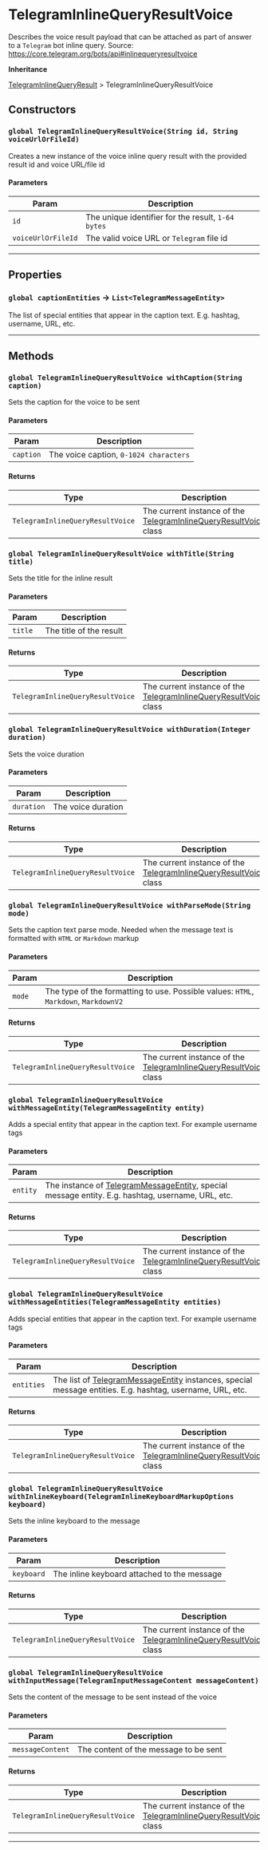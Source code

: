 # TelegramInlineQueryResultVoice

Describes the voice result payload that can be attached as part of answer to a `Telegram` bot inline query.
Source: https://core.telegram.org/bots/api#inlinequeryresultvoice

**Inheritance**

[TelegramInlineQueryResult](/types/Classes/TelegramInlineQueryResult.md)
&gt;
TelegramInlineQueryResultVoice

## Constructors

### `global TelegramInlineQueryResultVoice(String id, String voiceUrlOrFileId)`

Creates a new instance of the voice inline query result with the provided result id and voice URL/file id

#### Parameters

| Param              | Description                                        |
| ------------------ | -------------------------------------------------- |
| `id`               | The unique identifier for the result, `1-64 bytes` |
| `voiceUrlOrFileId` | The valid voice URL or `Telegram` file id          |

---

## Properties

### `global captionEntities` → `List<TelegramMessageEntity>`

The list of special entities that appear in the caption text. E.g. hashtag, username, URL, etc.

---

## Methods

### `global TelegramInlineQueryResultVoice withCaption(String caption)`

Sets the caption for the voice to be sent

#### Parameters

| Param     | Description                            |
| --------- | -------------------------------------- |
| `caption` | The voice caption, `0-1024 characters` |

#### Returns

| Type                             | Description                                                                                                          |
| -------------------------------- | -------------------------------------------------------------------------------------------------------------------- |
| `TelegramInlineQueryResultVoice` | The current instance of the [TelegramInlineQueryResultVoice](/types/Classes/TelegramInlineQueryResultVoice.md) class |

### `global TelegramInlineQueryResultVoice withTitle(String title)`

Sets the title for the inline result

#### Parameters

| Param   | Description             |
| ------- | ----------------------- |
| `title` | The title of the result |

#### Returns

| Type                             | Description                                                                                                          |
| -------------------------------- | -------------------------------------------------------------------------------------------------------------------- |
| `TelegramInlineQueryResultVoice` | The current instance of the [TelegramInlineQueryResultVoice](/types/Classes/TelegramInlineQueryResultVoice.md) class |

### `global TelegramInlineQueryResultVoice withDuration(Integer duration)`

Sets the voice duration

#### Parameters

| Param      | Description        |
| ---------- | ------------------ |
| `duration` | The voice duration |

#### Returns

| Type                             | Description                                                                                                          |
| -------------------------------- | -------------------------------------------------------------------------------------------------------------------- |
| `TelegramInlineQueryResultVoice` | The current instance of the [TelegramInlineQueryResultVoice](/types/Classes/TelegramInlineQueryResultVoice.md) class |

### `global TelegramInlineQueryResultVoice withParseMode(String mode)`

Sets the caption text parse mode. Needed when the message text is formatted with `HTML` or `Markdown` markup

#### Parameters

| Param  | Description                                                                          |
| ------ | ------------------------------------------------------------------------------------ |
| `mode` | The type of the formatting to use. Possible values: `HTML`, `Markdown`, `MarkdownV2` |

#### Returns

| Type                             | Description                                                                                                          |
| -------------------------------- | -------------------------------------------------------------------------------------------------------------------- |
| `TelegramInlineQueryResultVoice` | The current instance of the [TelegramInlineQueryResultVoice](/types/Classes/TelegramInlineQueryResultVoice.md) class |

### `global TelegramInlineQueryResultVoice withMessageEntity(TelegramMessageEntity entity)`

Adds a special entity that appear in the caption text. For example username tags

#### Parameters

| Param    | Description                                                                                                                                 |
| -------- | ------------------------------------------------------------------------------------------------------------------------------------------- |
| `entity` | The instance of [TelegramMessageEntity](/types/Classes/TelegramMessageEntity.md), special message entity. E.g. hashtag, username, URL, etc. |

#### Returns

| Type                             | Description                                                                                                          |
| -------------------------------- | -------------------------------------------------------------------------------------------------------------------- |
| `TelegramInlineQueryResultVoice` | The current instance of the [TelegramInlineQueryResultVoice](/types/Classes/TelegramInlineQueryResultVoice.md) class |

### `global TelegramInlineQueryResultVoice withMessageEntities(TelegramMessageEntity entities)`

Adds special entities that appear in the caption text. For example username tags

#### Parameters

| Param      | Description                                                                                                                                         |
| ---------- | --------------------------------------------------------------------------------------------------------------------------------------------------- |
| `entities` | The list of [TelegramMessageEntity](/types/Classes/TelegramMessageEntity.md) instances, special message entities. E.g. hashtag, username, URL, etc. |

#### Returns

| Type                             | Description                                                                                                          |
| -------------------------------- | -------------------------------------------------------------------------------------------------------------------- |
| `TelegramInlineQueryResultVoice` | The current instance of the [TelegramInlineQueryResultVoice](/types/Classes/TelegramInlineQueryResultVoice.md) class |

### `global TelegramInlineQueryResultVoice withInlineKeyboard(TelegramInlineKeyboardMarkupOptions keyboard)`

Sets the inline keyboard to the message

#### Parameters

| Param      | Description                                 |
| ---------- | ------------------------------------------- |
| `keyboard` | The inline keyboard attached to the message |

#### Returns

| Type                             | Description                                                                                                          |
| -------------------------------- | -------------------------------------------------------------------------------------------------------------------- |
| `TelegramInlineQueryResultVoice` | The current instance of the [TelegramInlineQueryResultVoice](/types/Classes/TelegramInlineQueryResultVoice.md) class |

### `global TelegramInlineQueryResultVoice withInputMessage(TelegramInputMessageContent messageContent)`

Sets the content of the message to be sent instead of the voice

#### Parameters

| Param            | Description                           |
| ---------------- | ------------------------------------- |
| `messageContent` | The content of the message to be sent |

#### Returns

| Type                             | Description                                                                                                          |
| -------------------------------- | -------------------------------------------------------------------------------------------------------------------- |
| `TelegramInlineQueryResultVoice` | The current instance of the [TelegramInlineQueryResultVoice](/types/Classes/TelegramInlineQueryResultVoice.md) class |

---
